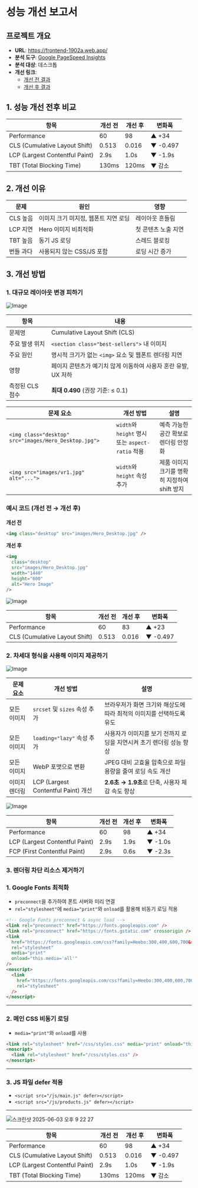 # 성능 개선 보고서

## 프로젝트 개요

- **URL**: https://frontend-1902a.web.app/
- **분석 도구**: [Google PageSpeed Insights](https://pagespeed.web.dev/)
- **분석 대상**: 데스크톱
- **개선 링크**:
  - [개선 전 결과](https://pagespeed.web.dev/analysis/https-frontend-1902a-web-app/59o21hvf5w?form_factor=desktop)
  - [개선 후 결과](https://pagespeed.web.dev/analysis/https-frontend-1902a-web-app/ey5tekd7u0?form_factor=desktop)

## 1. 성능 개선 전후 비교

| 항목                           | 개선 전 | 개선 후 | 변화폭   |
| ------------------------------ | ------- | ------- | -------- |
| Performance                    | 60      | 98      | ▲ +34    |
| CLS (Cumulative Layout Shift)  | 0.513   | 0.016   | ▼ -0.497 |
| LCP (Largest Contentful Paint) | 2.9s    | 1.0s    | ▼ -1.9s  |
| TBT (Total Blocking Time)      | 130ms   | 120ms   | ▼ 감소   |

## 2. 개선 이유

| 문제      | 원인                                 | 영향                |
| --------- | ------------------------------------ | ------------------- |
| CLS 높음  | 이미지 크기 미지정, 웹폰트 지연 로딩 | 레이아웃 흔들림     |
| LCP 지연  | Hero 이미지 비최적화                 | 첫 콘텐츠 노출 지연 |
| TBT 높음  | 동기 JS 로딩                         | 스레드 블로킹       |
| 번들 과다 | 사용되지 않는 CSS/JS 포함            | 로딩 시간 증가      |

## 3. 개선 방법

### 1. 대규모 레이아웃 변경 피하기

![Image](https://github.com/user-attachments/assets/49ee3485-1fea-4eec-a0c5-d324c55294f8)

| 항목            | 내용                                                           |
| --------------- | -------------------------------------------------------------- |
| 문제명          | Cumulative Layout Shift (CLS)                                  |
| 주요 발생 위치  | `<section class="best-sellers">` 내 이미지                     |
| 주요 원인       | 명시적 크기가 없는 `<img>` 요소 및 웹폰트 렌더링 지연          |
| 영향            | 페이지 콘텐츠가 예기치 않게 이동하여 사용자 혼란 유발, UX 저하 |
| 측정된 CLS 점수 | **최대 0.490** (권장 기준: ≤ 0.1)                              |

| 문제 요소 | 개선 방법 | 설명 |
|------------|-----------|------|
| `<img class="desktop" src="images/Hero_Desktop.jpg">` | `width`와 `height` 명시 또는 `aspect-ratio` 적용 | 예측 가능한 공간 확보로 렌더링 안정화 |
| `<img src="images/vr1.jpg" alt="...">` | `width`와 `height` 속성 추가 | 제품 이미지 크기를 명확히 지정하여 shift 방지 |

### 예시 코드 (개선 전 → 개선 후)

**개선 전**

```html
<img class="desktop" src="images/Hero_Desktop.jpg" />
```

**개선 후**

```html
<img
  class="desktop"
  src="images/Hero_Desktop.jpg"
  width="1440"
  height="600"
  alt="Hero Image"
/>
```

![Image](https://github.com/user-attachments/assets/b14e91c3-69d6-479c-b8e4-0d7e4385041e)

| 항목                           | 개선 전 | 개선 후 | 변화폭   |
| ------------------------------ | ------- | ------- | -------- |
| Performance                    | 60      | 83      | ▲ +23    |
| CLS (Cumulative Layout Shift)  | 0.513   | 0.016   | ▼ -0.497 |

### 2. 차세대 형식을 사용해 이미지 제공하기

![Image](https://github.com/user-attachments/assets/b828469c-d7ef-41b0-8ef6-cdc5412fd11e)

| 문제 요소   | 개선 방법                             | 설명                                     |
| ------- | --------------------------------- | -------------------------------------- |
| 모든 이미지  | `srcset` 및 `sizes` 속성 추가          | 브라우저가 화면 크기와 해상도에 따라 최적의 이미지를 선택하도록 유도 |
| 모든 이미지  | `loading="lazy"` 속성 추가            | 사용자가 이미지를 보기 전까지 로딩을 지연시켜 초기 렌더링 성능 향상 |
| 모든 이미지  | WebP 포맷으로 변환                      | JPEG 대비 고효율 압축으로 파일 용량을 줄여 로딩 속도 개선    |
| 이미지 렌더링 | LCP (Largest Contentful Paint) 개선 | **2.6초 → 1.9초**로 단축, 사용자 체감 속도 향상      |

![Image](https://github.com/user-attachments/assets/331111c5-5a23-49aa-9cea-a805f305e84c)

| 항목                           | 개선 전 | 개선 후 | 변화폭   |
| ------------------------------ | ------- | ------- | -------- |
| Performance                    | 60      | 98      | ▲ +34    |
| LCP (Largest Contentful Paint) | 2.9s    | 1.9s    | ▼ -1.0s  |
| FCP (First Contentful Paint) | 2.9s    | 0.6s    | ▼ -2.3s  |

### 3. 렌더링 차단 리소스 제거하기
   ### 1. **Google Fonts 최적화**
   
   - `preconnect`을 추가하여 폰트 서버와 미리 연결
   - `rel="stylesheet"`에 `media="print"`와 `onload`를 활용해 비동기 로딩 적용
   
   ```html
   <!-- Google Fonts preconnect & async load -->
   <link rel="preconnect" href="https://fonts.googleapis.com" />
   <link rel="preconnect" href="https://fonts.gstatic.com" crossorigin />
   <link
     href="https://fonts.googleapis.com/css?family=Heebo:300,400,600,700&display=swap"
     rel="stylesheet"
     media="print"
     onload="this.media='all'"
   />
   <noscript>
     <link
       href="https://fonts.googleapis.com/css?family=Heebo:300,400,600,700&display=swap"
       rel="stylesheet"
     />
   </noscript>
   ```
   
   ---
   
   ### 2. **메인 CSS 비동기 로딩**
   
   - `media="print"`와 `onload`를 사용
   
   ```html
   <link rel="stylesheet" href="/css/styles.css" media="print" onload="this.media='all'" />
   <noscript>
     <link rel="stylesheet" href="/css/styles.css" />
   </noscript>
   ```
   
   ---
   
   ### 3. **JS 파일 defer 적용**
   
   - `<script src="/js/main.js" defer></script>`
   - `<script src="/js/products.js" defer></script>`
   
   ---
   
   ![스크린샷 2025-06-03 오후 9 22 27](https://github.com/user-attachments/assets/d5843681-8bf9-4ae2-825c-1195ebc7270e)

| 항목                           | 개선 전 | 개선 후 | 변화폭   |
| ------------------------------ | ------- | ------- | -------- |
| Performance                    | 60      | 98      | ▲ +34    |
| CLS (Cumulative Layout Shift)  | 0.513   | 0.016   | ▼ -0.497 |
| LCP (Largest Contentful Paint) | 2.9s    | 1.0s    | ▼ -1.9s  |
| TBT (Total Blocking Time)      | 130ms   | 120ms   | ▼ 감소   |
